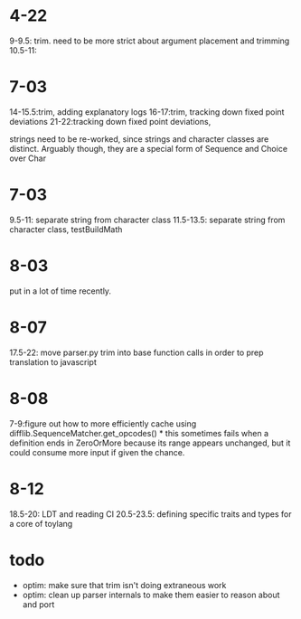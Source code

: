 # 4-22
9-9.5: trim. need to be more strict about argument placement and trimming
10.5-11:

# 7-03
14-15.5:trim, adding explanatory logs
16-17:trim, tracking down fixed point deviations
21-22:tracking down fixed point deviations, 

strings need to be re-worked, since strings and character classes are distinct.
Arguably though, they are a special form of Sequence and Choice over Char

# 7-03
9.5-11: separate string from character class
11.5-13.5: separate string from character class, testBuildMath

# 8-03
put in a lot of time recently.

# 8-07
17.5-22: move parser.py trim into base function calls in order to prep translation to javascript

# 8-08
7-9:figure out how to more efficiently cache using difflib.SequenceMatcher.get_opcodes()
    * this sometimes fails when a definition ends in ZeroOrMore because its range appears unchanged, but it could consume more input if given the chance.

# 8-12
18.5-20: LDT and reading CI
20.5-23.5: defining specific traits and types for a core of toylang

# todo
* optim: make sure that trim isn't doing extraneous work
* optim: clean up parser internals to make them easier to reason about and port
